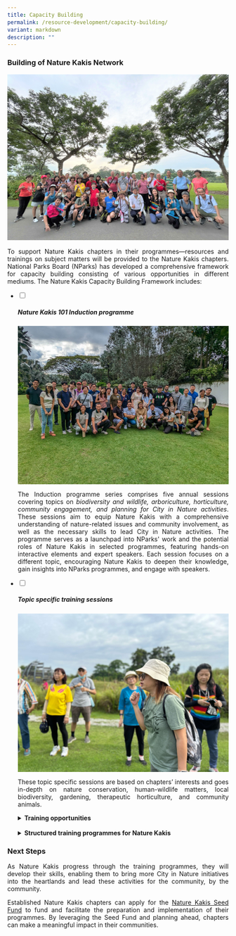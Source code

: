 ```yaml
---
title: Capacity Building
permalink: /resource-development/capacity-building/
variant: markdown
description: ""
---
```

<style>
a[target="_blank"]:after {
	content: none;
	margin: 0 3px 0 5px;
  }
	
details {
	cursor: pointer;
	}

details > summary {
	text-indent: -22px;
	margin-left: 22px;
	}

details > p {
	margin-left: 22px;
	}
	
th {
	background-color:#215732;
	color: white !important;
}

@media screen and (max-width: 400px) {
	table {
		font-size: 14px;
	}
}
</style>

<section>
	<h3>Building of Nature Kakis Network</h3>
		<img alt="" src="/images/DIY%20Nature%20walks/IMG_20231127_130858_398__2_.JPG">
		<p align="justify">To support Nature Kakis chapters in their programmes—resources and trainings on subject matters will be provided to the Nature Kakis chapters. National Parks Board (NParks) has developed a comprehensive framework for capacity building consisting of various opportunities in different mediums. The Nature Kakis Capacity Building Framework includes:</p>
</section>
	
<ul class="jekyllcodex_accordion">
	<li><input type="checkbox" id="accordion1">
		<label for="accordion1"><h5>Nature Kakis 101 Induction programme</h5></label><div>
			<img align="top" src="/images/Groups Networking Engagement/Networking__1__Resized_2.jpg">
			<p align="justify">The Induction programme series comprises five annual sessions covering topics on <em>biodiversity and wildlife, arboriculture, horticulture, community engagement, and planning for City in Nature activities</em>. These sessions aim to equip Nature Kakis with a comprehensive understanding of nature-related issues and community involvement, as well as the necessary skills to lead City in Nature activities. The programme serves as a launchpad into NParks' work and the potential roles of Nature Kakis in selected programmes, featuring hands-on interactive elements and expert speakers. Each session focuses on a different topic, encouraging Nature Kakis to deepen their knowledge, gain insights into NParks programmes, and engage with speakers.</p></div></li>
	<li><input type="checkbox" id="accordion2">
		<label for="accordion2"><h5>Topic specific training sessions</h5></label><div>
			<img align="top" src="/images/DIY%20Nature%20walks/IMG_20231127_131148_914.JPG">
			<p align="justify">These topic specific sessions are based on chapters’ interests and goes in-depth on nature conservation, human-wildlife matters, local biodiversity, gardening, therapeutic horticulture, and community animals.</p>
			<div>
				<details>
					<summary><strong>Training opportunities</strong></summary>
					<p align="justify">Nature Kakis will receive hands-on training in event planning and facilitation, and the opportunity to learn and work with experienced experts and community leaders. Chapters may also learn more about engaging their community through targeted trainings sessions with the subject experts. The training sessions will be arranged based on the interests of the chapters.</p>
					<img style="margin-left: 22px; width:97%; height: auto" src="/images/DIY Nature walks/GuideFacilitation_ChekJawa_20230805__1__Resized.jpg">
				</details>
			</div>
			<br>
			<div>
				<details>
					<summary><strong>Structured training programmes for Nature Kakis</strong></summary>
					<p align="justify">These training opportunities are designed by the various NParks divisions for the Nature Kakis network, serving to equip Nature Kakis with practical skills and deeper knowledge of specific programmes.</p>
					<p align="justify">All trainings are provided to enable Nature Kakis to conduct self-run activities when they are capable. We encourage Nature Kakis chapters to take advantage of these trainings and to conduct engaging nature activities for their community. With the skills and knowledge gained from the trainings, Nature Kakis can make a meaningful contribution to the City in Nature vision and inspire others to do the same.</p>
					<p align="justify">See below for some examples of Nature Kakis programmes with a brief overview of the activities.</p>
					<p align="justify"><em>* The table below serves an example of the training programmes; actual sessions might vary.</em></p>
					<table style="margin-left: 22px; width:97%">
						<thead>
							<tr>
								<th>Activity</th>
								<th align="justify">What can Nature Kakis do?</th>
							</tr>
						</thead>
						<tbody>
							<tr>
								<td align="justify"><strong>DIY Nature Walks</strong></td>
								<td>Participate in organised training walks to learn how to be a Nature Guide.</td>
							</tr>
							<tr>
								<td align="justify"><strong>Community Animals</strong></td>
								<td align="justify">Participate in a training programme to learn more about issues surrounding community animals and pets in Singapore and be equipped with skills to help address them.</td>
							</tr>
							<tr>
								<td align="justify"><strong>Biodiversity and Wildlife</strong></td>
								<td align="justify">Participate in training to learn how to facilitate citizen science activities.</td>
							</tr>
							<tr>
								<td align="justify"><strong>OneMillionTrees Movement</strong></td>
								<td align="justify">Participate in the training programme to become an OneMillionTrees facilitator and conduct tree planting activities within the community.</td>
							</tr>
						</tbody>
					</table>
					<p><em>* The duration and contents of the training programmes will be customised according to the needs of each chapter.</em></p>
					<img style="margin-left: 22px; width:97%; height: auto" src="/images/Groups Networking Engagement/networkingtalk.jpg">
				</details>
		</div>
	</div></li>
	</ul>


<section>
	<h3>Next Steps</h3>
		<p align="justify">As Nature Kakis progress through the training programmes, they will develop their skills, enabling them to bring more City in Nature initiatives into the heartlands and lead these activities for the community, by the community.</p>
		<p align="justify">Established Nature Kakis chapters can apply for the <a rel="noopener noreferrer nofollow" target="_blank" href="/seed-fund/about/">Nature Kakis Seed Fund</a> to fund and facilitate the preparation and implementation of their programmes. By leveraging the Seed Fund and planning ahead, chapters can make a meaningful impact in their communities.</p>
</section>